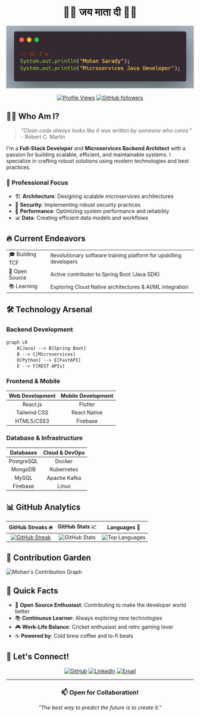 <div align="center">

# 🙏🏻 जय माता दी 🙏🏻

![Hi I'm Mohan Sarady](https://github.com/mohancoder2k/codeSnippets/blob/main/snippet.jpg)

[![Profile Views](https://komarev.com/ghpvc/?username=mohancoder2k&color=blueviolet&style=flat-square&label=Profile+Views)](https://github.com/mohancoder2k)
[![GitHub followers](https://img.shields.io/github/followers/mohancoder2k?label=Follow&style=social)](https://github.com/mohancoder2k)

</div>

## 👨‍💻 Who Am I?

> *"Clean code always looks like it was written by someone who cares."* - Robert C. Martin

I'm a **Full-Stack Developer** and **Microservices Backend Architect** with a passion for building scalable, efficient, and maintainable systems. I specialize in crafting robust solutions using modern technologies and best practices.

### 🎯 Professional Focus
- 🏗️ **Architecture**: Designing scalable microservices architectures
- 🔐 **Security**: Implementing robust security practices
- 🚀 **Performance**: Optimizing system performance and reliability
- 📊 **Data**: Creating efficient data models and workflows

## 🔥 Current Endeavors

<table>
  <tr>
    <td>🎓 Building TCF</td>
    <td>Revolutionary software training platform for upskilling developers</td>
  </tr>
  <tr>
    <td>🌟 Open Source</td>
    <td>Active contributor to Spring Boot (Java SDK)</td>
  </tr>
  <tr>
    <td>📚 Learning</td>
    <td>Exploring Cloud Native architectures & AI/ML integration</td>
  </tr>
</table>

## 🛠️ Technology Arsenal

### Backend Development
```mermaid
graph LR
    A[Java] --> B[Spring Boot]
    B --> C[Microservices]
    D[Python] --> E[FastAPI]
    E --> F[REST APIs]
```

### Frontend & Mobile
<div align="center">

| Web Development | Mobile Development |
|:---------------:|:------------------:|
| React.js | Flutter |
| Tailwind CSS | React Native |
| HTML5/CSS3 | Firebase |

</div>

### Database & Infrastructure
<div align="center">

| Databases | Cloud & DevOps |
|:---------:|:-------------:|
| PostgreSQL | Docker |
| MongoDB | Kubernetes |
| MySQL | Apache Kafka |
| Firebase | Linux |

</div>

## 📊 GitHub Analytics

<div align="center">

| GitHub Streaks 🔥 | GitHub Stats 📈 | Languages 🚀 |
|:-----------------:|:---------------:|:------------:|
| [![GitHub Streak](https://streak-stats.demolab.com/?user=mohancoder2k&theme=tokyonight)](https://git.io/streak-stats) | ![GitHub Stats](https://github-readme-stats.vercel.app/api?username=mohancoder2k&show_icons=true&theme=tokyonight) | ![Top Languages](https://github-readme-stats.vercel.app/api/top-langs/?username=mohancoder2k&layout=compact&theme=tokyonight) |

</div>

## 🌱 Contribution Garden

![Mohan's Contribution Graph](https://github-readme-activity-graph.vercel.app/graph?username=mohancoder2k&theme=react)

## 🎯 Quick Facts

- 🌟 **Open Source Enthusiast**: Contributing to make the developer world better
- 📚 **Continuous Learner**: Always exploring new technologies
- 🎮 **Work-Life Balance**: Cricket enthusiast and retro gaming lover
- ☕ **Powered by**: Cold brew coffee and lo-fi beats

## 🤝 Let's Connect!

<div align="center">

[![GitHub](https://img.shields.io/badge/GitHub-000000?style=for-the-badge&logo=github&logoColor=white)](https://github.com/mohancoder2k)
[![LinkedIn](https://img.shields.io/badge/LinkedIn-0077B5?style=for-the-badge&logo=linkedin&logoColor=white)](https://www.linkedin.com/in/mohan-sarady-539095354/)
[![Email](https://img.shields.io/badge/Email-D14836?style=for-the-badge&logo=gmail&logoColor=white)](mailto:mohansarady@gmail.com)

</div>

---

<div align="center">

### 📫 Open for Collaboration!

*"The best way to predict the future is to create it."*

</div>
